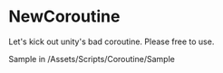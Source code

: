 NewCoroutine
============

Let's kick out unity's bad coroutine. Please free to use.

Sample in /Assets/Scripts/Coroutine/Sample
